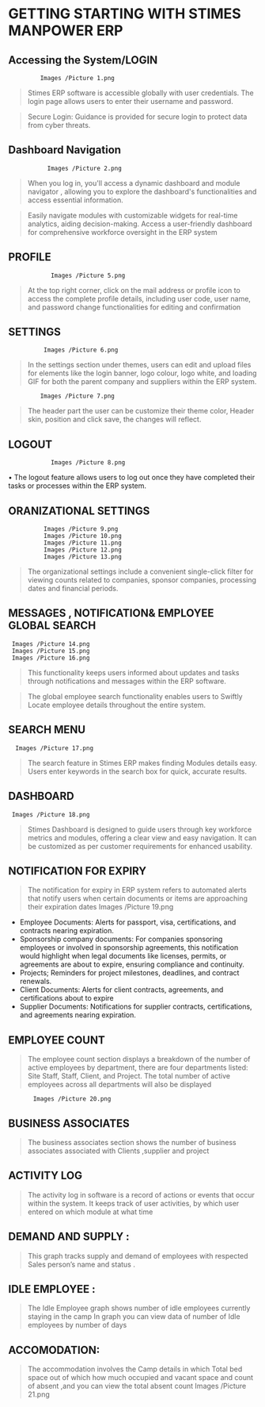 # GETTING STARTING WITH STIMES MANPOWER  ERP
## Accessing the System/LOGIN

             Images /Picture 1.png

>	Stimes ERP software is accessible globally with user credentials. The login page  allows users to enter their username and password.

>	Secure Login:
Guidance is provided for secure login to protect data from cyber threats.
## Dashboard Navigation
               Images /Picture 2.png

>	When you log in, you'll access a dynamic dashboard and module navigator , allowing you to explore the dashboard's functionalities and access essential information. 

>	Easily navigate modules with customizable widgets for real-time analytics, aiding decision-making. Access a user-friendly dashboard for comprehensive  workforce oversight in the ERP system
## PROFILE
                Images /Picture 5.png

>	At the top right corner, click on the mail address or profile icon to access the complete profile details, including user code, user name, and password change functionalities for editing and confirmation

## SETTINGS
              Images /Picture 6.png

>In the settings section under themes, users can edit and upload files for elements like the login banner, logo colour, logo white, and loading GIF for both the parent company and suppliers within the ERP system.

             Images /Picture 7.png
>	The header part the user can be customize their theme color, Header skin, position and click save, the changes will reflect. 

## LOGOUT 
                Images /Picture 8.png
•	The logout feature allows users to log out once they have completed their tasks or processes within the ERP system.


## ORANIZATIONAL SETTINGS
              Images /Picture 9.png
              Images /Picture 10.png
              Images /Picture 11.png
              Images /Picture 12.png
              Images /Picture 13.png

>	The organizational settings include a convenient single-click filter for viewing counts related to companies, sponsor companies, processing dates and financial periods. 

## MESSAGES , NOTIFICATION& EMPLOYEE GLOBAL SEARCH 
     Images /Picture 14.png 
     Images /Picture 15.png  
     Images /Picture 16.png

>This functionality keeps users informed about updates and tasks through notifications and messages within the ERP software.

>	The global employee search functionality enables users to Swiftly Locate employee details throughout the entire system.

## SEARCH MENU 
      Images /Picture 17.png
>The search feature in Stimes ERP makes finding Modules details easy. Users enter keywords in the search box for quick, accurate results.
## DASHBOARD 
     Images /Picture 18.png
>	Stimes Dashboard is designed to guide users through key workforce metrics and modules, offering a clear view and easy navigation. It can be customized as per customer requirements for enhanced usability.

## NOTIFICATION FOR EXPIRY 
>The notification for expiry in ERP system refers to automated alerts that notify users when certain documents or items are approaching their expiration dates
Images /Picture 19.png

-	Employee Documents: Alerts for passport, visa, certifications, and contracts nearing expiration.
-	Sponsorship company documents: For companies sponsoring employees or involved in sponsorship agreements, this notification would highlight when legal documents like licenses, permits, or agreements are about to expire, ensuring compliance and continuity.
-	Projects; Reminders for project milestones, deadlines, and contract renewals.
-	Client Documents: Alerts for client contracts, agreements, and certifications about to expire
-	Supplier Documents: Notifications for supplier contracts, certifications, and agreements nearing expiration.

## EMPLOYEE COUNT 
>The employee count section displays a breakdown of the number of active employees by department, there are four departments listed: Site Staff, Staff, Client, and Project. The total number of active employees across all departments will also be displayed 

           Images /Picture 20.png

## BUSINESS ASSOCIATES
>The business associates section shows the number of business associates associated with Clients ,supplier and project


## ACTIVITY LOG
>The activity log in  software is a record of actions or events that occur within the system. It keeps track of user activities, by which user entered on which module at what time 

## DEMAND AND SUPPLY :
>This graph tracks supply and demand of employees with respected Sales person’s name and status . 
## IDLE EMPLOYEE :
>The Idle Employee graph shows number of idle employees  currently staying in the camp
In graph you can view data of number of Idle employees by number of days 

## ACCOMODATION: 
>The accommodation involves the Camp details in which Total bed space out of which how much occupied and vacant space and count of absent ,and you can view the total absent count
        Images /Picture 21.png
